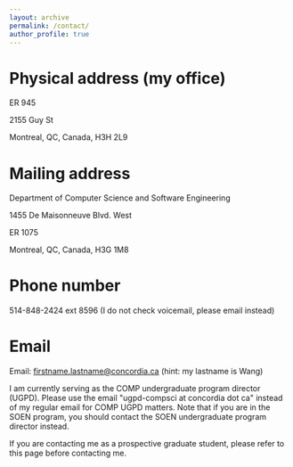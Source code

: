 ```yaml
---
layout: archive
permalink: /contact/
author_profile: true
---
```


Physical address (my office)
====
ER 945

2155 Guy St

Montreal, QC, Canada, H3H 2L9

Mailing address
====
Department of Computer Science and Software Engineering

1455 De Maisonneuve Blvd. West

ER 1075

Montreal, QC, Canada, H3G 1M8

Phone number
====
514-848-2424 ext 8596 (I do not check voicemail, please email instead)

Email
====
Email: firstname.lastname@concordia.ca (hint: my lastname is Wang)

I am currently serving as the COMP undergraduate program director (UGPD). Please use the email "ugpd-compsci at concordia dot ca" instead of my regular email for COMP UGPD matters. Note that if you are in the SOEN program, you should contact the SOEN undergraduate program director instead.

If you are contacting me as a prospective graduate student, please refer to this page before contacting me.
